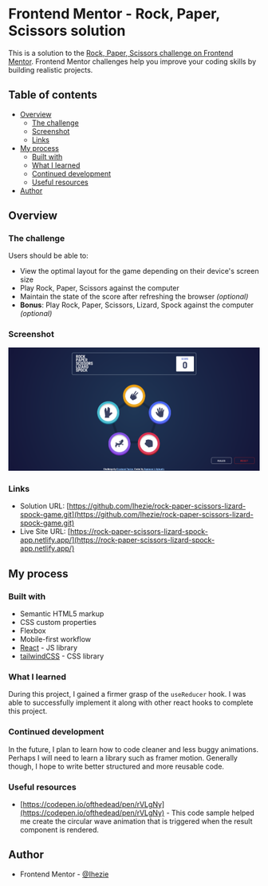 # Frontend Mentor - Rock, Paper, Scissors solution

This is a solution to the [Rock, Paper, Scissors challenge on Frontend Mentor](https://www.frontendmentor.io/challenges/rock-paper-scissors-game-pTgwgvgH). Frontend Mentor challenges help you improve your coding skills by building realistic projects. 

## Table of contents

- [Overview](#overview)
  - [The challenge](#the-challenge)
  - [Screenshot](#screenshot)
  - [Links](#links)
- [My process](#my-process)
  - [Built with](#built-with)
  - [What I learned](#what-i-learned)
  - [Continued development](#continued-development)
  - [Useful resources](#useful-resources)
- [Author](#author)

## Overview

### The challenge

Users should be able to:

- View the optimal layout for the game depending on their device's screen size
- Play Rock, Paper, Scissors against the computer
- Maintain the state of the score after refreshing the browser _(optional)_
- **Bonus**: Play Rock, Paper, Scissors, Lizard, Spock against the computer _(optional)_

### Screenshot

![](./screenshot.png)

### Links

- Solution URL: [https://github.com/Ihezie/rock-paper-scissors-lizard-spock-game.git](https://github.com/Ihezie/rock-paper-scissors-lizard-spock-game.git)
- Live Site URL: [https://rock-paper-scissors-lizard-spock-app.netlify.app/](https://rock-paper-scissors-lizard-spock-app.netlify.app/)

## My process

### Built with

- Semantic HTML5 markup
- CSS custom properties
- Flexbox
- Mobile-first workflow
- [React](https://reactjs.org/) - JS library
- [tailwindCSS](https://tailwindcss.com/) - CSS library


### What I learned
During this project, I gained a firmer grasp of the `useReducer` hook. I was able to successfully implement it along with other react hooks to complete this project.

### Continued development
In the future, I plan to learn how to code cleaner and less buggy animations. Perhaps I will need to learn a library such as framer motion. Generally though, I hope to write better structured and more reusable code.

### Useful resources

- [https://codepen.io/ofthedead/pen/rVLgNy](https://codepen.io/ofthedead/pen/rVLgNy) - This code sample helped me create the circular wave animation that is triggered when the result component is rendered.

## Author

- Frontend Mentor - [@Ihezie](https://www.frontendmentor.io/profile/Ihezie)
